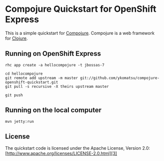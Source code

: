 # Compojure Quickstart for OpenShift Express

This is a simple quickstart for [Compojure][1].
Compojure is a web framework for [Clojure][2].

  [1]: https://github.com/weavejester/compojure
  [2]: http://clojure.org/

## Running on OpenShift Express

    rhc app create -a hellocompojure -t jbossas-7

    cd hellocompojure
    git remote add upstream -m master git://github.com/ykomatsu/compojure-openshift-quickstart.git
    git pull -s recursive -X theirs upstream master

    git push

## Running on the local computer

    mvn jetty:run

## License

The quickstart code is licensed under the Apache License, Version 2.0: [http://www.apache.org/licenses/LICENSE-2.0.html][3]

  [3]: http://www.apache.org/licenses/LICENSE-2.0.html
